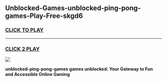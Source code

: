 
## Unblocked-Games-unblocked-ping-pong-games-Play-Free-skgd6
<h3>
<a href="https://premium76.site?title=unblocked-ping-pong-games&ref=09A">CLICK TO PLAY</a></h3>
<hr>

<h3>
<a href="https://premium76.site?title=unblocked-ping-pong-games&ref=09A">CLICK 2 PLAY</a>
  
</h3>

<a href="https://premium76.site?title=unblocked-ping-pong-games&ref=09A"><img src="https://clearcache.store/games.png"></a>


**unblocked-ping-pong-games games unblocked: Your Gateway to Fun and Accessible Online Gaming**
